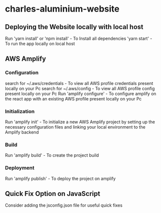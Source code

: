 # charles-aluminium-website

## Deploying the Website locally with local host
Run 'yarn install' or 'npm install' - To Install all dependencies
'yarn start' - To run the app locally on local host

## AWS Amplify
### Configuration
search for ~/.aws/credentials - To view all AWS profile credentials present locally on your Pc
search for ~/.aws/config - To view all AWS profile config present locally on your Pc
Run 'amplify configure' - To configure amplify on the react app with an existing AWS profile present locally on your Pc

### Initialization
Run 'amplify init' - To initialize a new AWS Amplify project by setting up the necessary configuration files and linking your local environment to the Amplify backend

### Build
Run 'amplify build' - To create the project build

### Deployment
Run 'amplify publish' - To deploy the project on amplify

## Quick Fix Option on JavaScript
Consider adding the jsconfig.json file for useful quick fixes